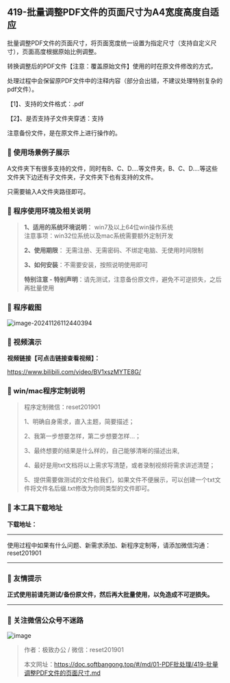 ## 419-批量调整PDF文件的页面尺寸为A4宽度高度自适应

批量调整PDF文件的页面尺寸，将页面宽度统一设置为指定尺寸（支持自定义尺寸），页面高度根据原始比例调整。

转换调整后的PDF文件【注意：覆盖原始文件】使用的时在原文件修改的方式，

处理过程中会保留原PDF文件中的注释内容（部分会出错，不建议处理特别复杂的pdf文件）。

【1】、支持的文件格式：.pdf  

【2】、是否支持子文件夹穿透：支持  

注意备份文件，是在原文件上进行操作的。

### 📑 使用场景例子展示

A文件夹下有很多支持的文件，同时有B、C、D....等文件夹，B、C、D....等这些文件夹下边还有子文件夹，子文件夹下也有支持的文件。

只需要输入A文件夹路径即可。

### 📑 程序使用环境及相关说明

> **1、适用的系统环境说明**： win7及以上64位win操作系统  
> 注意事项：win32位系统以及mac系统需要额外定制开发  
>
> **2、使用期限**： 无需注册、无需密码、不绑定电脑、无使用时间限制  
>
> **3、如何安装**：不需要安装，按照说明使用即可  
>
> **特别注意 - 特别声明**：请先测试，注意备份原文件，避免不可逆损失，之后再批量使用

### 📑 程序截图

![image-20241126112440394](https://s2.loli.net/2024/11/27/65mwnEM8ljGdpzV.png)

### 📑 视频演示

**视频链接【可点击链接查看视频】：**

https://www.bilibili.com/video/BV1xszMYTE8G/

### 📑 win/mac程序定制说明

> 程序定制微信：reset201901  
>
> 1、明确自身需求，直入主题，简要描述；
>
> 2、我第一步想要怎样，第二步想要怎样...； 
>
> 3、最终想要的结果是什么样的，自己能够清晰的描述出来,  
>
> 4、最好是用txt文档将以上需求写清楚，或者录制视频将需求讲述清楚；  
>
> 5、提供需要做测试的文件给我们，如果文件不便展示，可以创建一个txt文件将文件名后缀.txt修改为你同类型的文件即可。  

### 📑 本工具下载地址

**下载地址：**

------

使用过程中如果有什么问题、新需求添加、新程序定制等，请添加微信沟通：reset201901

------

### 📑 友情提示

**正式使用前请先测试/备份原文件，然后再大批量使用，以免造成不可逆损失。**

------

### 📑 关注微信公众号不迷路

![image](https://s2.loli.net/2024/11/02/tK9T7jxLcuv5rUk.png)

> 作者：极致办公  /  微信：reset201901
>
> 本文网址：https://doc.softbangong.top/#/md/01-PDF批处理/419-批量调整PDF文件的页面尺寸.md